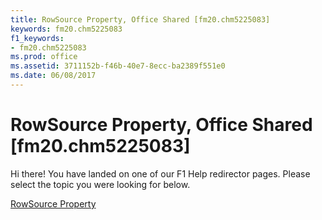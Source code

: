 ```yaml
---
title: RowSource Property, Office Shared [fm20.chm5225083]
keywords: fm20.chm5225083
f1_keywords:
- fm20.chm5225083
ms.prod: office
ms.assetid: 3711152b-f46b-40e7-8ecc-ba2389f551e0
ms.date: 06/08/2017
---
```



# RowSource Property, Office Shared [fm20.chm5225083]

Hi there! You have landed on one of our F1 Help redirector pages. Please select the topic you were looking for below.

[RowSource Property](http://msdn.microsoft.com/library/13e863a3-c28e-5aba-04b1-03e04c107614%28Office.15%29.aspx)

